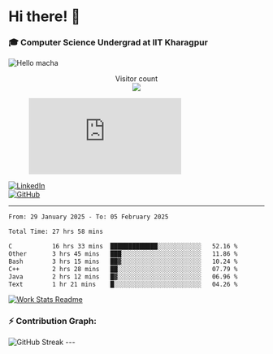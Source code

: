 # Hi there! 👋

### 🎓 Computer Science Undergrad at IIT Kharagpur

<img src="https://raw.githubusercontent.com/sagar-viradiya/sagar-viradiya/master/resources/banner.png" alt="Hello macha">

<p align="center"> 
  Visitor count<br>
  <img src="https://profile-counter.glitch.me/sesiii/count.svg" />
</p>

<figure><embed src="https://wakatime.com/share/@81d5e6c4-c575-43e6-9a9e-85ed25517f53/42cf003a-18dd-42ef-bded-df01146821f2.svg"></embed></figure>

[![LinkedIn](https://img.shields.io/badge/LinkedIn-0077B5?style=for-the-badge&logo=linkedin&logoColor=white)](https://www.linkedin.com/in/sesidadi)  
[![GitHub](https://img.shields.io/badge/GitHub-181717?style=for-the-badge&logo=github&logoColor=white)](https://github.com/sesiii)

---
<!--START_SECTION:waka-->

```txt
From: 29 January 2025 - To: 05 February 2025

Total Time: 27 hrs 58 mins

C           16 hrs 33 mins  █████████████░░░░░░░░░░░░   52.16 %
Other       3 hrs 45 mins   ███░░░░░░░░░░░░░░░░░░░░░░   11.86 %
Bash        3 hrs 15 mins   ██▓░░░░░░░░░░░░░░░░░░░░░░   10.24 %
C++         2 hrs 28 mins   ██░░░░░░░░░░░░░░░░░░░░░░░   07.79 %
Java        2 hrs 12 mins   █▓░░░░░░░░░░░░░░░░░░░░░░░   06.96 %
Text        1 hr 21 mins    █░░░░░░░░░░░░░░░░░░░░░░░░   04.26 %
```

<!--END_SECTION:waka-->


[![Work Stats Readme](https://github.com/sesiii/sesiii/actions/workflows/main.yml/badge.svg)](https://github.com/sesiii/sesiii/actions/workflows/main.yml)

### ⚡ Contribution Graph:

<img src="https://streak-stats.demolab.com/?user=sesiii&theme=radical" alt="GitHub Streak" />
---

